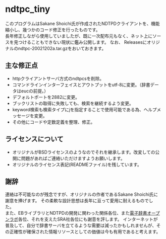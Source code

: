 # ndtpc_tiny

このプログラムはSakane Shoichi氏が作成されたNDTPDクライアントを、機能縮小し、幾つかのコード修正を行ったものです。  
長年修正しながら使用していましたが、既に一次配布元もなく、ネット上にソースを見つけることもできない現状に鑑み公開します。
なお、 Releasesにオリジナルのndtpc-20021202a.tar.gzをおいておきます。

## 主な修正点
- httpクライアントサーバ方式のndtpcsを削除。
- コマンドラインインターフェイスとアウトプットをutf-8に変更。（辞書データはeucの前提。）
- デフォルトポートを2882に変更。
- ブックリストの取得に失敗しても、検索を継続するよう変更。
- keyword検索も検索タイプにjを指定することで使用可能である為、ヘルプメッセージを変更。
- その他にコードや定数定義を整理、修正。

## ライセンスについて
- オリジナルがBSDライセンスのようなのでそれを継承します。改変しての公開に問題があればご連絡いただけますようお願いします。
- オリジナルのライセンス表記(READMEファイル)を残しています。

## 謝辞
連絡は不可能なのが残念ですが、オリジナルの作者であるSakane Shoichi氏に謝意を捧げます。  その柔軟な設計思想は長年に亘って愛用に耐えるものでした。  
また、EBライブラリとNDTPDの開発に関わった関係各位、また[電子辞書オープンラボ](http://openlab.jp/edict/index.html.ja)各位、それを支えたSRA社各位にも謝意を評します。 
インターネットが普及して、自分で辞書サーバを立てるような需要は減ったかもしれませんが、その正確性が確保された情報リソースとしての価値は今も有用であると考えます。

